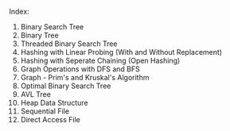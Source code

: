 Index:

1.  Binary Search Tree
2.  Binary Tree
3.  Threaded Binary Search Tree
4.  Hashing with Linear Probing (With and Without Replacement)
5.  Hashing with Seperate Chaining (Open Hashing)
6.  Graph Operations with DFS and BFS
7.  Graph - Prim's and Kruskal's Algorithm
8.  Optimal Binary Search Tree
9.  AVL Tree
10. Heap Data Structure
11. Sequential File
12. Direct Access File
